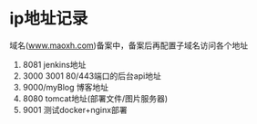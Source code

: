 # ip地址记录
域名(www.maoxh.com)备案中，备案后再配置子域名访问各个地址
1. 8081 jenkins地址
2. 3000 3001 80/443端口的后台api地址
3. 9000/myBlog 博客地址
4. 8080 tomcat地址(部署文件/图片服务器)
5. 9001 测试docker+nginx部署


